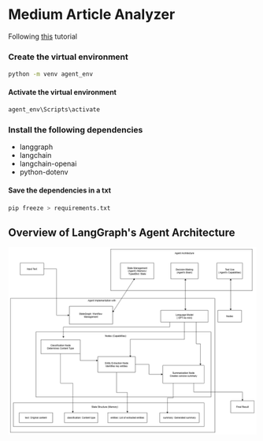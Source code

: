 # Medium Article Analyzer

Following [this](https://medium.com/data-science-collective/the-complete-guide-to-building-your-first-ai-agent-its-easier-than-you-think-c87f376c84b2) tutorial

### Create the virtual environment

```bash
python -m venv agent_env
```

#### Activate the virtual environment

```bash
agent_env\Scripts\activate
```

### Install the following dependencies

- langgraph
- langchain
- langchain-openai
- python-dotenv

#### Save the dependencies in a txt

```bash
pip freeze > requirements.txt
```

## Overview of LangGraph's Agent Architecture

![LangGraph Agent Architecture](agent-architecture.png)
